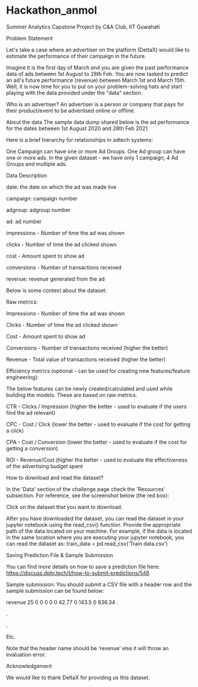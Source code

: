 # Hackathon_anmol
Summer Analytics Capstone Project by C&amp;A Club, IIT Guwahati

Problem Statement
 

Let's take a case where an advertiser on the platform (DeltaX) would like to estimate the performance of their campaign in the future.

Imagine it is the first day of March and you are given the past performance data of ads between 1st August to 28th Feb. You are now tasked to predict an ad's future performance (revenue) between March 1st and March 15th. Well, it is now time for you to put on your problem-solving hats and start playing with the data provided under the "data" section.

Who is an advertiser?
An advertiser is a person or company that pays for their product/event to be advertised online or offline. 




About the data
The sample data dump shared below is the ad performance for the dates between 1st August 2020 and 28th Feb 2021.

Here is a brief hierarchy for relationships in adtech systems:

 


One Campaign can have one or more Ad Groups. One Ad group can have one or more ads. In the given dataset - we have only 1 campaign; 4 Ad Groups and multiple ads.


 

 

 

Data Description

 
 
 

date: the date on which the ad was made live

campaign: campaign number

adgroup: adgroup number

ad: ad number

impressions - Number of time the ad was shown

clicks - Number of time the ad clicked shown

cost - Amount spent to show ad

conversions - Number of transactions received

revenue: revenue generated from the ad

 
 
 
 

Below is some context about the dataset:

 
 
 
 

Raw metrics:

Impressions - Number of time the ad was shown

Clicks - Number of time the ad clicked shown

Cost - Amount spent to show ad

Conversions - Number of transactions received (higher the better)

Revenue - Total value of transactions received (higher the better)

 

Efficiency metrics (optional - can be used for creating new features/feature engineering): 

The below features can be newly created/calculated and used while building the models. These are based on raw metrics. 

CTR - Clicks / Impression (higher the better - used to evaluate if the users find the ad relevant)

CPC - Cost / Click (lower the better - used to evaluate if the cost for getting a click)

CPA - Cost / Conversion (lower the better - used to evaluate if the cost for getting a conversion)

ROI - Revenue/Cost (higher the better - used to evaluate the effectiveness of the advertising budget spent

 

 How to download and read the dataset?
 

In the 'Data' section of the challenge page check the 'Resources' subsection. For reference, see the screenshot below (the red box):


 

Click on the dataset that you want to download.

After you have downloaded the dataset, you can read the dataset in your jupyter notebook using the read_csv() function. Provide the appropriate path of the data located on your machine. For example, if the data is located in the same location where you are executing your jupyter notebook, you can read the dataset as:
train_data = pd.read_csv('Train data.csv')

 
Saving Prediction File & Sample Submission
 

You can find more details on how to save a prediction file here: https://discuss.dphi.tech/t/how-to-submit-predictions/548

 

Sample submission: You should submit a CSV file with a header row and the sample submission can be found below:

 

revenue
25
0
0
0
0
0
42.77
0
143.5
0
836.34
.

.

.

Etc.

Note that the header name should be ‘revenue’ else it will throw an evaluation error.

 

 

Acknowledgement
 

We would like to thank DeltaX for providing us this dataset.




